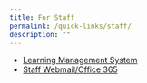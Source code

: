 ```yaml
---
title: For Staff
permalink: /quick-links/staff/
description: ""
---
```

* [Learning Management System](https://lms.acsindep.edu.sg/ACSIndep/login.aspx)
* [Staff Webmail/Office 365](https://login.microsoftonline.com/)
